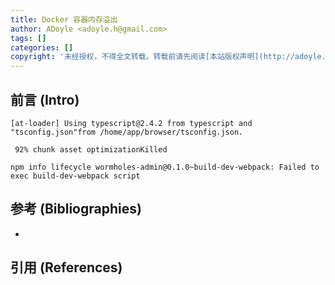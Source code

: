 ```yaml
---
title: Docker 容器内存溢出
author: ADoyle <adoyle.h@gmail.com>
tags: []
categories: []
copyright: '未经授权，不得全文转载。转载前请先阅读[本站版权声明](http://adoyle.me/blog/copyright.html)'
---
```


## 前言 (Intro)


<!-- more -->

```
[at-loader] Using typescript@2.4.2 from typescript and "tsconfig.json"from /home/app/browser/tsconfig.json.

 92% chunk asset optimizationKilled

npm info lifecycle wormholes-admin@0.1.0~build-dev-webpack: Failed to exec build-dev-webpack script
```


## 参考 (Bibliographies)
- [][B1]

## 引用 (References)
[^1]: [][R1]


<!-- 以下是相关链接 -->

[R1]: <url> "备注"

[B1]: <url> "备注"

